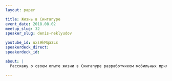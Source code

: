 ```yaml
---
layout: paper

title: Жизнь в Сингапуре
event_date: 2018.08.02
meetup_slug: 32
speaker_slug: denis-neklyudov

youtube_id: uxs9kMqa2Ls
speakerdeck_direct:
speakerdeck_id:

about: |
  Расскажу о своем опыте жизни в Сингапуре разработчиком мобильных приложений. Узнаем с вами, можно ли там купаться в море и сколько бассейнов в среднем и какой длины имеют в арендуемых кондоминиумах русскоговорорящие экспаты.

---
```

